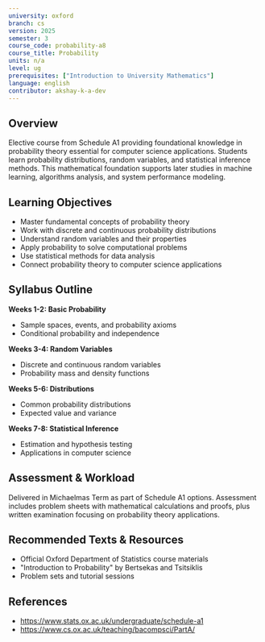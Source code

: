 ```yaml
---
university: oxford
branch: cs
version: 2025
semester: 3
course_code: probability-a8
course_title: Probability
units: n/a
level: ug
prerequisites: ["Introduction to University Mathematics"]
language: english
contributor: akshay-k-a-dev
---
```


## Overview

Elective course from Schedule A1 providing foundational knowledge in probability theory essential for computer science applications. Students learn probability distributions, random variables, and statistical inference methods. This mathematical foundation supports later studies in machine learning, algorithms analysis, and system performance modeling.

## Learning Objectives

- Master fundamental concepts of probability theory
- Work with discrete and continuous probability distributions
- Understand random variables and their properties
- Apply probability to solve computational problems
- Use statistical methods for data analysis
- Connect probability theory to computer science applications

## Syllabus Outline

**Weeks 1-2: Basic Probability**
- Sample spaces, events, and probability axioms
- Conditional probability and independence

**Weeks 3-4: Random Variables**
- Discrete and continuous random variables
- Probability mass and density functions

**Weeks 5-6: Distributions**
- Common probability distributions
- Expected value and variance

**Weeks 7-8: Statistical Inference**
- Estimation and hypothesis testing
- Applications in computer science

## Assessment & Workload

Delivered in Michaelmas Term as part of Schedule A1 options. Assessment includes problem sheets with mathematical calculations and proofs, plus written examination focusing on probability theory applications.

## Recommended Texts & Resources

- Official Oxford Department of Statistics course materials
- "Introduction to Probability" by Bertsekas and Tsitsiklis
- Problem sets and tutorial sessions

## References

- https://www.stats.ox.ac.uk/undergraduate/schedule-a1
- https://www.cs.ox.ac.uk/teaching/bacompsci/PartA/
